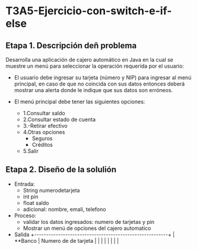 # T3A5-Ejercicio-con-switch-e-if-else
## Etapa 1. Descripción deñ problema 
Desarrolla una aplicación de cajero automático en Java en la cual se muestre un menú para seleccionar la operación requerida por el usuario:

- El usuario debe ingresar su tarjeta (número y NIP) para ingresar al menú principal, en caso de que no coincida con sus datos entonces deberá mostrar una alerta donde le indique que sus datos son erróneos.

- El menú principal debe tener las siguientes opciones:
   - 1.Consultar saldo
   - 2.Consultar estado de cuenta
   - 3.-Retirar efectivo
   - 4.Otras opciones
       - Seguros
       - Créditos
   - 5.Salir

## Etapa 2. Diseño de la solulión 

- Entrada:
   - String numerodetarjeta
   - int pin
   - float saldo
   - adicional: nombre, emali, telefono
- Proceso:
   - validar los datos ingresados: numero de tarjetas y pin
   - Mostrar un menú de opciones del cajero automatico 
- Salida
+--------------------------------------------------------+
|                       **Banco
|     Numero de de tarjeta
|
|
|
|
|
|
|
|


